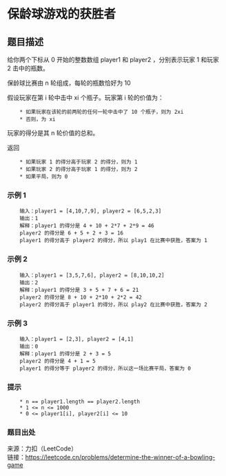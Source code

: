 # 保龄球游戏的获胜者

## 题目描述

给你两个下标从 0 开始的整数数组 player1 和 player2 ，分别表示玩家 1 和玩家 2 击中的瓶数。

保龄球比赛由 n 轮组成，每轮的瓶数恰好为 10

假设玩家在第 i 轮中击中 xi 个瓶子。玩家第 i 轮的价值为：

```text
    * 如果玩家在该轮的前两轮的任何一轮中击中了 10 个瓶子，则为 2xi
    * 否则，为 xi
```

玩家的得分是其 n 轮价值的总和。

返回

```text
    * 如果玩家 1 的得分高于玩家 2 的得分，则为 1
    * 如果玩家 2 的得分高于玩家 1 的得分，则为 2
    * 如果平局，则为 0
```

### 示例 1

```text
    输入：player1 = [4,10,7,9], player2 = [6,5,2,3]
    输出：1
    解释：player1 的得分是 4 + 10 + 2*7 + 2*9 = 46
    player2 的得分是 6 + 5 + 2 + 3 = 16
    player1 的得分高于 player2 的得分，所以 play1 在比赛中获胜，答案为 1
```

### 示例 2

```text
    输入：player1 = [3,5,7,6], player2 = [8,10,10,2]
    输出：2
    解释：player1 的得分是 3 + 5 + 7 + 6 = 21
    player2 的得分是 8 + 10 + 2*10 + 2*2 = 42
    player2 的得分高于 player1 的得分，所以 play2 在比赛中获胜，答案为 2
```

### 示例 3

```text
    输入：player1 = [2,3], player2 = [4,1]
    输出：0
    解释：player1 的得分是 2 + 3 = 5
    player2 的得分是 4 + 1 = 5
    player1 的得分等于 player2 的得分，所以这一场比赛平局，答案为 0
```

### 提示

```text
    * n == player1.length == player2.length
    * 1 <= n <= 1000
    * 0 <= player1[i], player2[i] <= 10
```

### 题目出处

来源：力扣（LeetCode）  
链接：<https://leetcode.cn/problems/determine-the-winner-of-a-bowling-game>

